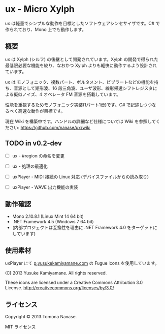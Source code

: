 # ux - Micro Xylph

ux は軽量でシンプルな動作を目標としたソフトウェアシンセサイザです。C# で作られており、Mono 上でも動作します。


## 概要

ux は Xylph (シルフ) の後継として開発されています。Xylph の開発で得られた最低限必要な機能を絞り、なおかつ Xylph よりも軽快に動作するよう設計されています。

ux は モノフォニック、複数パート、ポルタメント、ビブラートなどの機能を持ち、音源として矩形波、16 段三角波、ユーザ波形、線形帰還シフトレジスタによる擬似ノイズ、4 オペレータ FM 音源を搭載しています。

性能を重視するためモノフォニック実装(1パート1音)です。C# で記述しつつなるべく高速な動作が目標です。

現在 Wiki を構築中です。ハンドルの詳細など仕様については Wiki を参照してください: https://github.com/nanase/ux/wiki


## TODO in v0.2-dev

- [ ] ux - #region の命名を変更
- [ ] ux - 処理の最適化
- [ ] uxPlayer - MIDI 接続の Linux 対応 (デバイスファイルからの読み取り)
- [ ] uxPlayer - WAVE 出力機能の実装


## 動作確認
* Mono 2.10.8.1 (Linux Mint 14 64 bit)
* .NET Framework 4.5 (Windows 7 64 bit)
* (内部プロジェクトは互換性を理由に .NET Framework 4.0 をターゲットにしています)


## 使用素材
uxPlayer にて [p.yusukekamiyamane.com](http://p.yusukekamiyamane.com/) の Fugue Icons を使用しています。

(C) 2013 Yusuke Kamiyamane. All rights reserved.

These icons are licensed under a Creative Commons
Attribution 3.0 License.
<http://creativecommons.org/licenses/by/3.0/>

## ライセンス
Copyright &copy; 2013 Tomona Nanase.

MIT ライセンス

